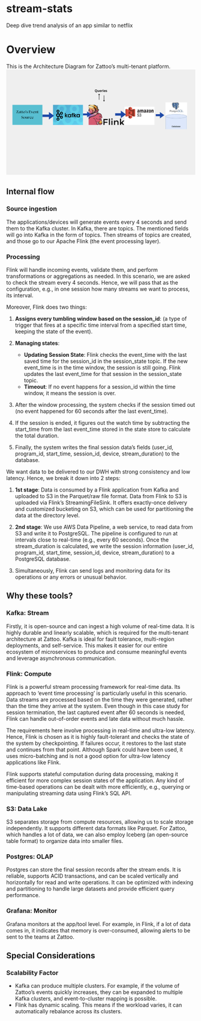 # stream-stats
Deep dive trend analysis of an app similar to netflix

# Overview
This is the Architecture Diagram for Zattoo’s multi-tenant platform.
![Architecture Diagram](diagram-archi.png)


## Internal flow

### Source ingestion
The applications/devices will generate events every 4 seconds and send them to the Kafka cluster. In Kafka, there are topics. The mentioned fields will go into Kafka in the form of topics. Then streams of topics are created, and those go to our Apache Flink (the event processing layer).

### Processing
Flink will handle incoming events, validate them, and perform transformations or aggregations as needed. In this scenario, we are asked to check the stream every 4 seconds. Hence, we will pass that as the configuration, e.g., in one session how many streams we want to process, its interval.

Moreover, Flink does two things:

1. **Assigns every tumbling window based on the session_id**: (a type of trigger that fires at a specific time interval from a specified start time, keeping the state of the event).

2. **Managing states**:
    - **Updating Session State**: Flink checks the event_time with the last saved time for the session_id in the session_state topic. If the new event_time is in the time window, the session is still going. Flink updates the last event_time for that session in the session_state topic.
    - **Timeout**: If no event happens for a session_id within the time window, it means the session is over.

3. After the window processing, the system checks if the session timed out (no event happened for 60 seconds after the last event_time).

4. If the session is ended, it figures out the watch time by subtracting the start_time from the last event_time stored in the state store to calculate the total duration.

5. Finally, the system writes the final session data’s fields (user_id, program_id, start_time, session_id, device, stream_duration) to the database.

We want data to be delivered to our DWH with strong consistency and low latency. Hence, we break it down into 2 steps:
1. **1st stage**: Data is consumed by a Flink application from Kafka and uploaded to S3 in the Parquet/raw file format. Data from Flink to S3 is uploaded via Flink’s StreamingFileSink. It offers exactly-once delivery and customized bucketing on S3, which can be used for partitioning the data at the directory level.
2. **2nd stage**: We use AWS Data Pipeline, a web service, to read data from S3 and write it to PostgreSQL. The pipeline is configured to run at intervals close to real-time (e.g., every 60 seconds). Once the stream_duration is calculated, we write the session information (user_id, program_id, start_time, session_id, device, stream_duration) to a PostgreSQL database.

6. Simultaneously, Flink can send logs and monitoring data for its operations or any errors or unusual behavior.

## Why these tools?

### Kafka: Stream
Firstly, it is open-source and can ingest a high volume of real-time data. It is highly durable and linearly scalable, which is required for the multi-tenant architecture at Zattoo. Kafka is ideal for fault tolerance, multi-region deployments, and self-service. This makes it easier for our entire ecosystem of microservices to produce and consume meaningful events and leverage asynchronous communication.

### Flink: Compute
Flink is a powerful stream processing framework for real-time data. Its approach to ‘event time processing’ is particularly useful in this scenario. Data streams are processed based on the time they were generated, rather than the time they arrive at the system. Even though in this case study for session termination, the last captured event after 60 seconds is needed, Flink can handle out-of-order events and late data without much hassle.

The requirements here involve processing in real-time and ultra-low latency. Hence, Flink is chosen as it is highly fault-tolerant and checks the state of the system by checkpointing. If failures occur, it restores to the last state and continues from that point. Although Spark could have been used, it uses micro-batching and is not a good option for ultra-low latency applications like Flink.

Flink supports stateful computation during data processing, making it efficient for more complex session states of the application. Any kind of time-based operations can be dealt with more efficiently, e.g., querying or manipulating streaming data using Flink’s SQL API.

### S3: Data Lake
S3 separates storage from compute resources, allowing us to scale storage independently. It supports different data formats like Parquet. For Zattoo, which handles a lot of data, we can also employ Iceberg (an open-source table format) to organize data into smaller files.

### Postgres: OLAP
Postgres can store the final session records after the stream ends. It is reliable, supports ACID transactions, and can be scaled vertically and horizontally for read and write operations. It can be optimized with indexing and partitioning to handle large datasets and provide efficient query performance.

### Grafana: Monitor
Grafana monitors at the app/tool level. For example, in Flink, if a lot of data comes in, it indicates that memory is over-consumed, allowing alerts to be sent to the teams at Zattoo.

## Special Considerations

### Scalability Factor
- Kafka can produce multiple clusters. For example, if the volume of Zattoo’s events quickly increases, they can be expanded to multiple Kafka clusters, and event-to-cluster mapping is possible.
- Flink has dynamic scaling. This means if the workload varies, it can automatically rebalance across its clusters.

